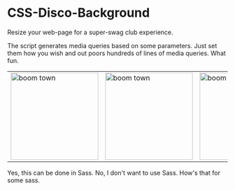 # CSS-Disco-Background
Resize your web-page for a super-swag club experience.

The script generates media queries based on some parameters. Just set them how you wish and out poors hundreds of lines of media queries. What fun. 

<table>
  <tr>
  <td><span><img src="https://www.mildvariety.com/files/asdf.gif" alt="boom town" width="200px"></span></td>
  <td><span><img src="https://www.mildvariety.com/files/asdf2.gif" alt="boom town" width="200px"></span></td>
  <td><span><img src="https://www.mildvariety.com/files/asdf3.gif" alt="boom town" width="200px"></span></td>
  </tr>
</table>

Yes, this can be done in Sass. No, I don't want to use Sass. How's that for some sass. 
